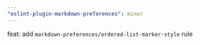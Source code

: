 ```yaml
---
"eslint-plugin-markdown-preferences": minor
---
```


feat: add `markdown-preferences/ordered-list-marker-style` rule
